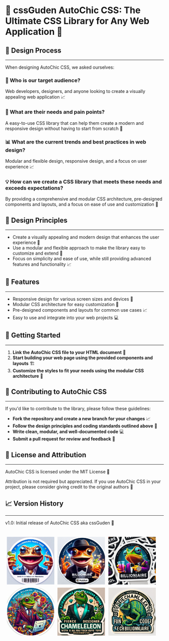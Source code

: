 # 🎉 cssGuden AutoChic CSS: The Ultimate CSS Library for Any Web Application 🚀

## 🤔 Design Process
---------------

When designing AutoChic CSS, we asked ourselves:

### 👥 Who is our target audience?

Web developers, designers, and anyone looking to create a visually appealing web application 📈

### 🤕 What are their needs and pain points?

A easy-to-use CSS library that can help them create a modern and responsive design without having to start from scratch 🔄

### 📊 What are the current trends and best practices in web design?

Modular and flexible design, responsive design, and a focus on user experience 📈

### 💡 How can we create a CSS library that meets these needs and exceeds expectations?

By providing a comprehensive and modular CSS architecture, pre-designed components and layouts, and a focus on ease of use and customization 🔩

## 📜 Design Principles
------------------

- Create a visually appealing and modern design that enhances the user experience 🌈
- Use a modular and flexible approach to make the library easy to customize and extend 🤝
- Focus on simplicity and ease of use, while still providing advanced features and functionality 📈

## 🎁 Features
---------

- Responsive design for various screen sizes and devices 📱
- Modular CSS architecture for easy customization 🔧
- Pre-designed components and layouts for common use cases 📈
- Easy to use and integrate into your web projects 💻

## 🚀 Getting Started
---------------

1. **Link the AutoChic CSS file to your HTML document** 📁
2. **Start building your web page using the provided components and layouts** 🏗️
3. **Customize the styles to fit your needs using the modular CSS architecture** 🔩

## 👥 Contributing to AutoChic CSS
-----------------------------

If you'd like to contribute to the library, please follow these guidelines:

* **Fork the repository and create a new branch for your changes** 📈
* **Follow the design principles and coding standards outlined above** 📜
* **Write clean, modular, and well-documented code** 💻
* **Submit a pull request for review and feedback** 📣

## 📜 License and Attribution
-------------------------

AutoChic CSS is licensed under the MIT License 📜

Attribution is not required but appreciated. If you use AutoChic CSS in your project, please consider giving credit to the original authors 🙏

## 📈 Version History
----------------

v1.0: Initial release of AutoChic CSS aka cssGuden 🎉

<br clear="left">
<img src="img_trunk_junk/party_toad_sticker_fun_fierce_image_photo_fancy_styler_gallery_party_a_2.jpg" style="width: 30%; margin: 1%; float: left;">
<img src="img_trunk_junk/party_toad_sticker_fun_fierce_image_photo_fancy_styler_gallery_party_a_17.jpg" style="width: 30%; margin: 1%; float: left;">
<img src="img_trunk_junk/party_toad_sticker_fun_fierce_image_photo_fancy_styler_gallery_party_a_9.jpg" style="width: 30%; margin: 1%; float: left;">
<br clear="left">
<img src="img_trunk_junk/party_toad_sticker_fun_fierce_image_photo_fancy_styler_gallery_party_a_3.jpg" style="width: 30%; margin: 1%; float: left;">
<img src="img_trunk_junk/party_toad_sticker_fun_fierce_image_photo_fancy_styler_gallery_party_a_14.jpg" style="width: 30%; margin: 1%; float: left;">
<img src="img_trunk_junk/party_toad_sticker_fun_fierce_image_photo_fancy_styler_gallery_party_a_11.jpg" style="width: 30%; margin: 1%; float: left;">
<br clear="left">
